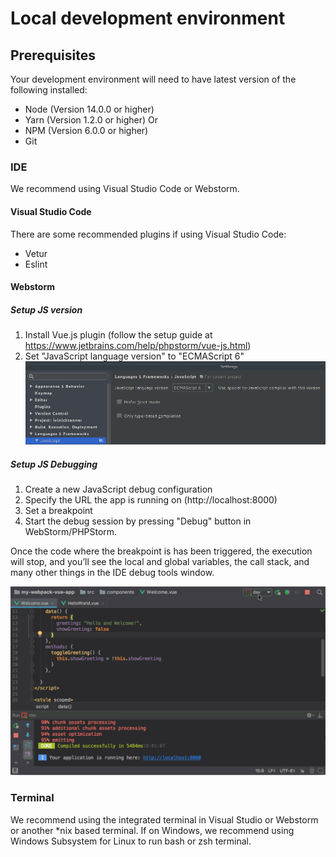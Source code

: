 # Local development environment
## Prerequisites

Your development environment will need to have latest version of the following installed:

- Node (Version 14.0.0 or higher)
- Yarn (Version 1.2.0 or higher) Or
- NPM (Version 6.0.0 or higher) 
- Git

### IDE

We recommend using Visual Studio Code or Webstorm. 

#### Visual Studio Code

There are some recommended plugins if using Visual Studio Code:

- Vetur
- Eslint

#### Webstorm

##### Setup JS version 
1. Install Vue.js plugin (follow the setup guide at  https://www.jetbrains.com/help/phpstorm/vue-js.html)
2. Set "JavaScript language version" to "ECMAScript 6" 
![Screenshot of PHPStorm settings window](../../assets/tools-phpstorm-js-version.png)

##### Setup JS Debugging
1. Create a new JavaScript debug configuration
2. Specify the URL the app is running on (http://localhost:8000)
3. Set a breakpoint 
4. Start the debug session by pressing "Debug" button in WebStorm/PHPStorm.

Once the code where the breakpoint is has been triggered, the execution will
stop, and you’ll see the local and global variables, the call stack, and many
other things in the IDE debug tools window.

![Screecast of debugging session running in PHPStorm window](../../assets/tools-phpstorm-debugging-vue-app.gif)


### Terminal

We recommend using the integrated terminal in Visual Studio or Webstorm or another *nix based terminal. If on Windows, we recommend using Windows Subsystem for Linux to run bash or zsh terminal. 
